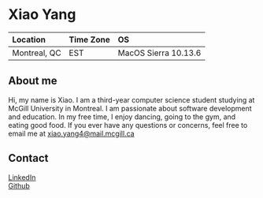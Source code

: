 # Xiao Yang

|Location      | Time Zone     | OS    |
|:------------- |:------------- |:----- |
| Montreal, QC  | EST          | MacOS Sierra 10.13.6 |



## About me

Hi, my name is Xiao. I am a third-year computer science student studying at McGill University in Montreal. 
I am passionate about software development and education. 
In my free time, I enjoy dancing, going to the gym, and eating good food. 
If you ever have any questions or concerns, feel free to email me at xiao.yang4@mail.mcgill.ca

## Contact 


[LinkedIn](https://www.linkedin.com/in/xiao-yang-a80b32177/)  
[Github](https://github.com/xiaoooYang/)
